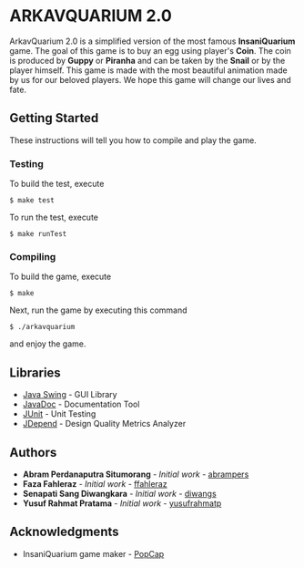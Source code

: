 # ARKAVQUARIUM 2.0

ArkavQuarium 2.0 is a simplified version of the most famous **InsaniQuarium** game. The goal of this game is to buy an egg using player's **Coin**. The coin is produced by **Guppy** or **Piranha** and can be taken by the **Snail** or by the player himself. This game is made with the most beautiful animation made by us for our beloved players. We hope this game will change our lives and fate.

## Getting Started

These instructions will tell you how to compile and play the game.

### Testing

To build the test, execute
```sh-session
$ make test
```

To run the test, execute
```sh-session
$ make runTest
```

### Compiling
To build the game, execute
```sh-session
$ make
```

Next, run the game by executing this command
```
$ ./arkavquarium
```

and enjoy the game.

## Libraries

* [Java Swing](https://docs.oracle.com/javase/9/docs/api/javax/swing/package-summary.html) - GUI Library
* [JavaDoc](https://docs.oracle.com/javase/9/docs/api/jdk.javadoc-summary.html) - Documentation Tool
* [JUnit](https://junit.org/junit4/javadoc/latest/) - Unit Testing
* [JDepend](http://mcs.une.edu.au/doc/jdepend/docs/JDepend.html) - Design Quality Metrics Analyzer

## Authors

* **Abram Perdanaputra Situmorang** - *Initial work* - [abrampers](https://github.com/abrampers)
* **Faza Fahleraz** - *Initial work* - [ffahleraz](https://github.com/ffahleraz)
* **Senapati Sang Diwangkara** - *Initial work* - [diwangs](https://github.com/diwangs)
* **Yusuf Rahmat Pratama** - *Initial work* - [yusufrahmatp](https://github.com/yusufrahmatp)

## Acknowledgments

* InsaniQuarium game maker - [PopCap](https://www.ea.com/studios/popcap)

